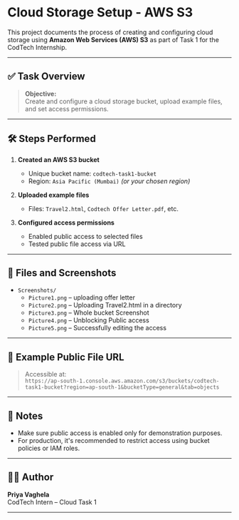 # Cloud Storage Setup - AWS S3

This project documents the process of creating and configuring cloud storage using **Amazon Web Services (AWS) S3** as part of Task 1 for the CodTech Internship.

---

## ✅ Task Overview

> **Objective:**  
> Create and configure a cloud storage bucket, upload example files, and set access permissions.

---

## 🛠️ Steps Performed

1. **Created an AWS S3 bucket**  
   - Unique bucket name: `codtech-task1-bucket`
   - Region: `Asia Pacific (Mumbai)` *(or your chosen region)*

2. **Uploaded example files**
   - Files: `Travel2.html`, `Codtech Offer Letter.pdf`, etc.

3. **Configured access permissions**
   - Enabled public access to selected files
   - Tested public file access via URL

---

## 📁 Files and Screenshots

- `Screenshots/`
  - `Picture1.png` – uploading offer letter
  - `Picture2.png` – Uploading Travel2.html in a directory
  - `Picture3.png` – Whole bucket Screenshot
  - `Picture4.png` – Unblocking Public access
  - `Picture5.png` – Successfully editing the access

---

## 🔗 Example Public File URL

> Accessible at:  
> `https://ap-south-1.console.aws.amazon.com/s3/buckets/codtech-task1-bucket?region=ap-south-1&bucketType=general&tab=objects`  

---

## 📌 Notes

- Make sure public access is enabled only for demonstration purposes.
- For production, it's recommended to restrict access using bucket policies or IAM roles.

---

## 👨‍💻 Author

**Priya Vaghela**  
CodTech Intern – Cloud Task 1

---


